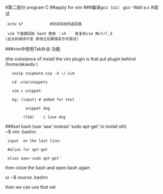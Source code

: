 #第二部分 program C
##apply for vim
###编译gcc（cc）
     gcc -Wall a.c      #调试

     echo $?            #测试系统的返回值

     vim 下直接回到 bash 使用 ：sh    恢复到vim 用ctrl_d
    (此光标保持不变 修改之后需保存方可调试)

###vim中使用Tab补全 功能

 (the substance of install the vim plugin is that put plugin behind /home/akaedu )

       unzip snipmate.zip -d ~/.vim

       cd .vim/snippets

       vim c.snippet

       eg: (input) # added for test
                     
		     snippet dog

		    (Tab)    i love dog

###set bash
(use 'aaa' instead 'sudo apt-get' to install sth)     
     ~$ vim .bashrc

     input  on the last line:

     #alias for apt-get

     alias aaa='sudo apt-get'

then close the bash and open bash again

or  ~$ source .bashrc 

then  we can use that set




